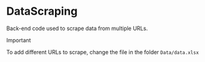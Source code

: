# DataScraping
Back-end code used to scrape data from multiple URLs.

> [!IMPORTANT]
> To add different URLs to scrape, change the file in the folder `Data/data.xlsx`
